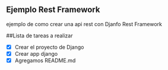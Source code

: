 ## Ejemplo Rest Framework

ejemplo de como crear una api rest con Djanfo Rest Framework

##Lista de tareas a realizar  

- [x] Crear el proyecto de Django
- [x] Crear app django
- [x] Agregamos README.md
